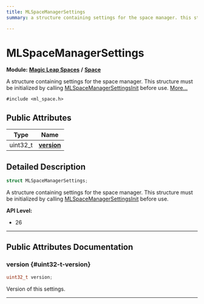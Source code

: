 ```yaml
---
title: MLSpaceManagerSettings
summary: a structure containing settings for the space manager. this structure must be initialized by calling mlspacemanagersettingsinit before use. 

---
```


# MLSpaceManagerSettings

**Module:** **[Magic Leap Spaces](/api-ref/api/Modules/group___magic_leap_spaces/group___magic_leap_spaces.md)** **/** **[Space](/api-ref/api/Modules/group___magic_leap_spaces/group___space/group___space.md)**



A structure containing settings for the space manager. This structure must be initialized by calling [MLSpaceManagerSettingsInit](/api-ref/api/Modules/group___magic_leap_spaces/group___space/group___space.md#void-mlspacemanagersettingsinit) before use.  [More...](#detailed-description)


`#include <ml_space.h>`

## Public Attributes

| Type           | Name           |
| -------------- | -------------- |
| uint32_t | **[version](/api-ref/api/Modules/group___magic_leap_spaces/group___space/struct_m_l_space_manager_settings.md#uint32-t-version)**  |

## Detailed Description

```cpp
struct MLSpaceManagerSettings;
```

A structure containing settings for the space manager. This structure must be initialized by calling [MLSpaceManagerSettingsInit](/api-ref/api/Modules/group___magic_leap_spaces/group___space/group___space.md#void-mlspacemanagersettingsinit) before use. 




**API Level:**
  * 26




-----------
## Public Attributes Documentation

### version {#uint32-t-version}

```cpp
uint32_t version;
```


Version of this settings. 





-----------


